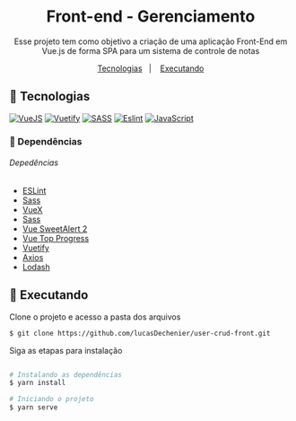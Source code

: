 <h1 align="center"> 
 Front-end - Gerenciamento
</h1>

<p align="center">
	Esse projeto tem como objetivo a criação de uma aplicação Front-End em Vue.js de forma SPA para um sistema de controle de notas
</p>

<p align="center">
  <a href="#-Tecnologias">Tecnologias</a>&nbsp;&nbsp;&nbsp;|&nbsp;&nbsp;&nbsp;
  <a href="#-Executando">Executando</a> 
</p>

## 🧪 Tecnologias
[![VueJS](https://img.shields.io/badge/Vue.js-35495E?style=for-the-badge&logo=vuedotjs&logoColor=4FC08D)](https://vuejs.org/) [![Vuetify](https://img.shields.io/badge/Vuetify-1867C0?style=for-the-badge&logo=vuetify&logoColor=white)](https://vuetifyjs.com/en/) [![SASS](https://img.shields.io/badge/Sass-CC6699?style=for-the-badge&logo=sass&logoColor=white)](https://sass-lang.com/) [![Eslint](https://img.shields.io/badge/eslint-3A33D1?style=for-the-badge&logo=eslint&logoColor=white)](https://eslint.org/) [![JavaScript](https://camo.githubusercontent.com/62d37abe760867620e0baea1066303719d630a82936837ba7bff6b0c754e3c9f/68747470733a2f2f696d672e736869656c64732e696f2f62616467652f6a6176617363726970742532302d2532333332333333302e7376673f267374796c653d666f722d7468652d6261646765266c6f676f3d6a617661736372697074266c6f676f436f6c6f723d253233463744463145)](https://developer.mozilla.org/pt-BR/docs/Web/JavaScript)

### 🔨 Dependências
###### Depedências

- [ESLint](https://eslint.org/)
- [Sass](https://sass-lang.com/)
- [VueX](https://vuex.vuejs.org/)
- [Sass](https://sass-lang.com/)
- [Vue SweetAlert 2](https://www.npmjs.com/package/vue-sweetalert2)
- [Vue Top Progress](https://www.npmjs.com/package/vue-top-progress)
- [Vuetify](https://vuetifyjs.com/en/)
- [Axios](https://axios-http.com/ptbr/docs/intro)
- [Lodash](https://lodash.com/)

## 🚀 Executando

Clone o projeto e acesso a pasta dos arquivos

```bash
$ git clone https://github.com/lucasDechenier/user-crud-front.git
```

Siga as etapas para instalação

```bash

# Instalando as dependências
$ yarn install

# Iniciando o projeto
$ yarn serve
```
